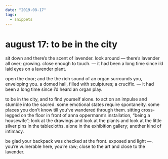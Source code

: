 ```yaml
---
date: "2019-08-17"
tags:
  - snippets
---
```

# august 17: to be in the city

sit down and there’s the scent of lavender. look around — there’s lavender all over; growing. close enough to touch. — it had been a long time since i’d laid eyes on a lavender plant.

open the door; and the the rich sound of an organ surrounds you, enveloping you. a domed hall, filled with sculptures; a crucifix. — it had been a long time since i’d heard an organ play.

to be in the city, and to find yourself alone. to act on an impulse and stumble into the sacred. some emotional states require spontaneity. some places you don’t know till you’ve wandered through them.
sitting cross-legged on the floor in front of anna oppermann’s installation, “being a housewife”; look at the drawings and look at the plants and look at the little silver pins in the tablecloths. alone in the exhibition gallery; another kind of intimacy.

be glad your backpack was checked at the front. exposed and light —. you’re vulnerable here, you’re raw; close to the art and close to the lavender.

